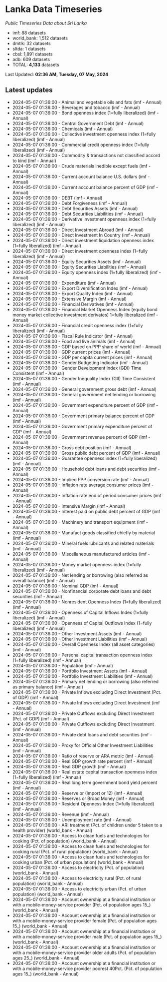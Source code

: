 # Lanka Data Timeseries
*Public Timeseries Data about Sri Lanka*

* imf: 88 datasets
* world_bank: 1,512 datasets
* dmtlk: 32 datasets
* sltda: 1 datasets
* cbsl: 1,891 datasets
* adb: 609 datasets
* TOTAL: **4,133** datasets

Last Updated: **02:36 AM, Tuesday, 07 May, 2024**

## Latest updates

* 2024-05-07 01:36:00 - Animal and vegetable oils and fats (imf - Annual)
* 2024-05-07 01:36:00 - Beverages and tobacco (imf - Annual)
* 2024-05-07 01:36:00 - Bond openness index (1=fully liberalized) (imf - Annual)
* 2024-05-07 01:36:00 - Central Government Debt (imf - Annual)
* 2024-05-07 01:36:00 - Chemicals (imf - Annual)
* 2024-05-07 01:36:00 - Collective investment openness index (1=fully liberalized) (imf - Annual)
* 2024-05-07 01:36:00 - Commercial credit openness index (1=fully liberalized) (imf - Annual)
* 2024-05-07 01:36:00 - Commodity & transactions not classified accord to kind (imf - Annual)
* 2024-05-07 01:36:00 - Crude materials inedible except fuels (imf - Annual)
* 2024-05-07 01:36:00 - Current account balance U.S. dollars (imf - Annual)
* 2024-05-07 01:36:00 - Current account balance percent of GDP (imf - Annual)
* 2024-05-07 01:36:00 - DEBT (imf - Annual)
* 2024-05-07 01:36:00 - Debt Forgiveness (imf - Annual)
* 2024-05-07 01:36:00 - Debt Securities Assets (imf - Annual)
* 2024-05-07 01:36:00 - Debt Securities Liabilities (imf - Annual)
* 2024-05-07 01:36:00 - Derivative investment openness index (1=fully liberalized) (imf - Annual)
* 2024-05-07 01:36:00 - Direct Investment Abroad (imf - Annual)
* 2024-05-07 01:36:00 - Direct Investment In Country (imf - Annual)
* 2024-05-07 01:36:00 - Direct investment liquidation openness index (1=fully liberalized) (imf - Annual)
* 2024-05-07 01:36:00 - Direct investment openness index (1=fully liberalized) (imf - Annual)
* 2024-05-07 01:36:00 - Equity Securities Assets (imf - Annual)
* 2024-05-07 01:36:00 - Equity Securities Liabilities (imf - Annual)
* 2024-05-07 01:36:00 - Equity openness index (1=fully liberalized) (imf - Annual)
* 2024-05-07 01:36:00 - Expenditure (imf - Annual)
* 2024-05-07 01:36:00 - Export Diversification Index (imf - Annual)
* 2024-05-07 01:36:00 - Export Quality Index (imf - Annual)
* 2024-05-07 01:36:00 - Extensive Margin (imf - Annual)
* 2024-05-07 01:36:00 - Financial Derivatives (imf - Annual)
* 2024-05-07 01:36:00 - Financial Market Openness Index (equity bond money market collective investment derivates) 1=fully liberalized (imf - Annual)
* 2024-05-07 01:36:00 - Financial credit openness index (1=fully liberalized) (imf - Annual)
* 2024-05-07 01:36:00 - Fiscal Rule Indicator (imf - Annual)
* 2024-05-07 01:36:00 - Food and live animals (imf - Annual)
* 2024-05-07 01:36:00 - GDP based on PPP share of world (imf - Annual)
* 2024-05-07 01:36:00 - GDP current prices (imf - Annual)
* 2024-05-07 01:36:00 - GDP per capita current prices (imf - Annual)
* 2024-05-07 01:36:00 - Gender Budgeting Indicator (imf - Annual)
* 2024-05-07 01:36:00 - Gender Development Index (GDI) Time Consistent (imf - Annual)
* 2024-05-07 01:36:00 - Gender Inequality Index (GII) Time Consistent (imf - Annual)
* 2024-05-07 01:36:00 - General government gross debt (imf - Annual)
* 2024-05-07 01:36:00 - General government net lending or borrowing (imf - Annual)
* 2024-05-07 01:36:00 - Government expenditure percent of GDP (imf - Annual)
* 2024-05-07 01:36:00 - Government primary balance percent of GDP (imf - Annual)
* 2024-05-07 01:36:00 - Government primary expenditure percent of GDP (imf - Annual)
* 2024-05-07 01:36:00 - Government revenue percent of GDP (imf - Annual)
* 2024-05-07 01:36:00 - Gross debt position (imf - Annual)
* 2024-05-07 01:36:00 - Gross public debt percent of GDP (imf - Annual)
* 2024-05-07 01:36:00 - Guarantee openness index (1=fully liberalized) (imf - Annual)
* 2024-05-07 01:36:00 - Household debt loans and debt securities (imf - Annual)
* 2024-05-07 01:36:00 - Implied PPP conversion rate (imf - Annual)
* 2024-05-07 01:36:00 - Inflation rate average consumer prices (imf - Annual)
* 2024-05-07 01:36:00 - Inflation rate end of period consumer prices (imf - Annual)
* 2024-05-07 01:36:00 - Intensive Margin (imf - Annual)
* 2024-05-07 01:36:00 - Interest paid on public debt percent of GDP (imf - Annual)
* 2024-05-07 01:36:00 - Machinery and transport equipment (imf - Annual)
* 2024-05-07 01:36:00 - Manufact goods classified chiefly by material (imf - Annual)
* 2024-05-07 01:36:00 - Mineral fuels lubricants and related materials (imf - Annual)
* 2024-05-07 01:36:00 - Miscellaneous manufactured articles (imf - Annual)
* 2024-05-07 01:36:00 - Money market openness index (1=fully liberalized) (imf - Annual)
* 2024-05-07 01:36:00 - Net lending or borrowing (also referred as overall balance) (imf - Annual)
* 2024-05-07 01:36:00 - Nominal GDP (imf - Annual)
* 2024-05-07 01:36:00 - Nonfinancial corporate debt loans and debt securities (imf - Annual)
* 2024-05-07 01:36:00 - Nonresident Openness Index (1=fully liberalized) (imf - Annual)
* 2024-05-07 01:36:00 - Openness of Capital Inflows Index (1=fully liberalized) (imf - Annual)
* 2024-05-07 01:36:00 - Openness of Capital Outflows Index (1=fully liberalized) (imf - Annual)
* 2024-05-07 01:36:00 - Other Investment Assets (imf - Annual)
* 2024-05-07 01:36:00 - Other Investment Liabilities (imf - Annual)
* 2024-05-07 01:36:00 - Overall Openness Index (all asset categories) (imf - Annual)
* 2024-05-07 01:36:00 - Personal capital transaction openness index (1=fully liberalized) (imf - Annual)
* 2024-05-07 01:36:00 - Population (imf - Annual)
* 2024-05-07 01:36:00 - Portfolio Investment Assets (imf - Annual)
* 2024-05-07 01:36:00 - Portfolio Investment Liabilities (imf - Annual)
* 2024-05-07 01:36:00 - Primary net lending or borrowing (also referred as primary balance) (imf - Annual)
* 2024-05-07 01:36:00 - Private Inflows excluding Direct Investment (Pct. of GDP) (imf - Annual)
* 2024-05-07 01:36:00 - Private Inflows excluding Direct Investment (imf - Annual)
* 2024-05-07 01:36:00 - Private Outflows excluding Direct Investment (Pct. of GDP) (imf - Annual)
* 2024-05-07 01:36:00 - Private Outflows excluding Direct Investment (imf - Annual)
* 2024-05-07 01:36:00 - Private debt loans and debt securities (imf - Annual)
* 2024-05-07 01:36:00 - Proxy for Official Other Investment Liabilities (imf - Annual)
* 2024-05-07 01:36:00 - Ratio of reserve or ARA metric (imf - Annual)
* 2024-05-07 01:36:00 - Real GDP growth rate percent (imf - Annual)
* 2024-05-07 01:36:00 - Real GDP growth (imf - Annual)
* 2024-05-07 01:36:00 - Real estate capital transaction openness index (1=fully liberalized) (imf - Annual)
* 2024-05-07 01:36:00 - Real long term government bond yield percent (imf - Annual)
* 2024-05-07 01:36:00 - Reserve or (Import or 12) (imf - Annual)
* 2024-05-07 01:36:00 - Reserves or Broad Money (imf - Annual)
* 2024-05-07 01:36:00 - Resident Openness Index (1=fully liberalized) (imf - Annual)
* 2024-05-07 01:36:00 - Revenue (imf - Annual)
* 2024-05-07 01:36:00 - Unemployment rate (imf - Annual)
* 2024-05-07 01:36:00 - ARI treatment (Pct. of children under 5 taken to a health provider) (world_bank - Annual)
* 2024-05-07 01:36:00 - Access to clean fuels and technologies for cooking (Pct. of population) (world_bank - Annual)
* 2024-05-07 01:36:00 - Access to clean fuels and technologies for cooking rural (Pct. of rural population) (world_bank - Annual)
* 2024-05-07 01:36:00 - Access to clean fuels and technologies for cooking urban (Pct. of urban population) (world_bank - Annual)
* 2024-05-07 01:36:00 - Access to electricity (Pct. of population) (world_bank - Annual)
* 2024-05-07 01:36:00 - Access to electricity rural (Pct. of rural population) (world_bank - Annual)
* 2024-05-07 01:36:00 - Access to electricity urban (Pct. of urban population) (world_bank - Annual)
* 2024-05-07 01:36:00 - Account ownership at a financial institution or with a mobile-money-service provider (Pct. of population ages 15_) (world_bank - Annual)
* 2024-05-07 01:36:00 - Account ownership at a financial institution or with a mobile-money-service provider female (Pct. of population ages 15_) (world_bank - Annual)
* 2024-05-07 01:36:00 - Account ownership at a financial institution or with a mobile-money-service provider male (Pct. of population ages 15_) (world_bank - Annual)
* 2024-05-07 01:36:00 - Account ownership at a financial institution or with a mobile-money-service provider older adults (Pct. of population ages 25_) (world_bank - Annual)
* 2024-05-07 01:36:00 - Account ownership at a financial institution or with a mobile-money-service provider poorest 40Pct. (Pct. of population ages 15_) (world_bank - Annual)
